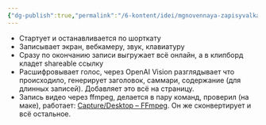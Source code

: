 ```yaml
---
{"dg-publish":true,"permalink":"/6-kontent/idei/mgnovennaya-zapisyvalka/","created":"2024-03-21T23:18:02.553+07:00","updated":"2024-03-21T23:27:46.768+07:00"}
---
```


- Стартует и останавливается по шорткату
- Записывает экран, вебкамеру, звук, клавиатуру
- Сразу по окончанию записи выгружает всё онлайн, а в клипборд кладет shareable ссылку
- Расшифровывает голос, через OpenAI Vision разглядывает что происходило, генерирует заголовок, саммари, содержание (для длинных записей). Добавляет это всё на страницу.
- Запись видео через ffmpeg, делается в пару команд, проверил (на маке), работает: [Capture/Desktop     – FFmpeg](https://trac.ffmpeg.org/wiki/Capture/Desktop). Он же сконвертирует и всё остальное.